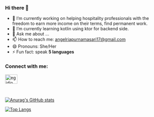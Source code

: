 ### Hi there 👋

<!--
**angellee177/angellee177** is a ✨ _special_ ✨ repository because its `README.md` (this file) appears on your GitHub profile.

Here are some ideas to get you started: -->

- 🔭 I’m currently working on helping hospitality professionals with the freedom to earn more income on their terms, find permanent work.
- 🌱 I’m currently learning kotlin using ktor for backend side.
- 💬 Ask me about ...
- 📫 How to reach me: angelriapurnamasari17@gmail.com
- 😄 Pronouns: She/Her
- ⚡ Fun fact: speak **5 languages**

<h3 align="left">Connect with me:</h3>
<p align="left">
<a href="https://www.linkedin.com/in/angel-ria-purnamasari/" target="blank"><img align="center" src="https://raw.githubusercontent.com/rahuldkjain/github-profile-readme-generator/master/src/images/icons/Social/linked-in-alt.svg" alt="egidio de-souza" height="30" width="40" /></a>
</p>

<br/>

[![Anurag's GitHub stats](https://github-readme-stats.vercel.app/api?username=angellee177&show_icons=true&hide_title=true&show_owner=true)](https://github.com/angellee177/angellee177)

[![Top Langs](https://github-readme-stats.vercel.app/api/top-langs/?username=angellee177&langs_count=10&layout=compact)](https://github.com/angellee177/angellee177)
<br />
 
<!-- ![](https://img.shields.io/badge/Linux-Ubuntu-informational?style=flat&logo=ubuntu&logoColor=red&color=2bbc8a)
<br/><br />
![](https://img.shields.io/badge/Cloud-Firebase-informational?style=flat&logo=firebase&logoColor=orange&color=2bbc8a)
![](https://img.shields.io/badge/Cloud-AWS-informational?style=flat&logo=ec2&logoColor=orang&color=2bbc8a)
![](https://img.shields.io/badge/Cloud-Digital_Ocean-informational?style=flat&logo=digital_ocean&logoColor=orang&color=2bbc8a)
<br /><br />
![](https://img.shields.io/badge/Code-PHP-informational?style=flat&logo=PHP&logoColor=blue&color=2bbc8a)
![](https://img.shields.io/badge/Code-Javascript-informational?style=flat&logo=javascript&logoColor=yellow&color=2bbc8a)
![](https://img.shields.io/badge/Code-ruby-informational?style=flat&logo=ruby&logoColor=red&color=2bbc8a)
![](https://img.shields.io/badge/Code-_PHP_-informational?style=flat&logo=PHP&logoColor=blue&color=2bbc8a)
![](https://img.shields.io/badge/Code-Java-informational?style=flat&logo=java&logoColor=orange&color=2bbc8a)
![](https://img.shields.io/badge/Code-COBOL-informational?style=flat&logo=as400&logoColor=orange&color=2bbc8a)
<br />
<br/>
![](https://img.shields.io/badge/Framework-codeigniter-informational?style=flat&logo=codeigniter&logoColor=orange&color=2bbc8a)
![](https://img.shields.io/badge/Framework-laravel-informational?style=flat&logo=laravel&logoColor=red&color=2bbc8a)
![](https://img.shields.io/badge/Framework-express-informational?style=flat&logo=express&logoColor=green&color=2bbc8a)
![](https://img.shields.io/badge/Framework-react-informational?style=flat&logo=react&logoColor=blue&color=2bbc8a)
![](https://img.shields.io/badge/Framework-vue-informational?style=flat&logo=vue&logoColor=green&color=2bbc8a)
![](https://img.shields.io/badge/Framework-rails-informational?style=flat&logo=rails&logoColor=red&color=2bbc8a)
![](https://img.shields.io/badge/Framework-spring-informational?style=flat&logo=spring&logoColor=green&color=2bbc8a)
![](https://img.shields.io/badge/Framework-SMART_400-informational?style=flat&logo=iBMi&logoColor=green&color=2bbc8a) -->

